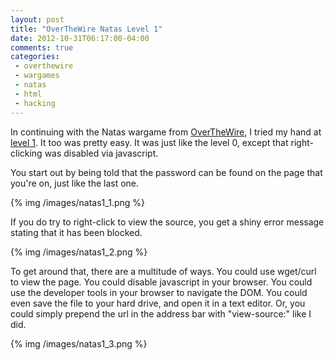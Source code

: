 ```yaml
---
layout: post
title: "OverTheWire Natas Level 1"
date: 2012-10-31T06:17:00-04:00
comments: true
categories:
 - overthewire
 - wargames
 - natas
 - html
 - hacking
---
```


In continuing with the Natas wargame from [OverTheWire](http://www.overthewire.org), I tried my hand at [level 1](http://natas1.natas.labs.overthewire.org). It too was pretty easy. It was just like the level 0, except that right-clicking was disabled via javascript.

<!-- more -->

You start out by being told that the password can be found on the page that you're on, just like the last one.

{% img /images/natas1_1.png %}

If you do try to right-click to view the source, you get a shiny error message stating that it has been blocked.

{% img /images/natas1_2.png %}

To get around that, there are a multitude of ways. You could use wget/curl to view the page. You could disable javascript in your browser. You could use the developer tools in your browser to navigate the DOM. You could even save the file to your hard drive, and open it in a text editor. Or, you could simply prepend the url in the address bar with "view-source:" like I did.

{% img /images/natas1_3.png %}